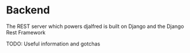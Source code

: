 # Backend

The REST server which powers djalfred is built on Django and the Django Rest Framework

TODO: Useful information and gotchas
